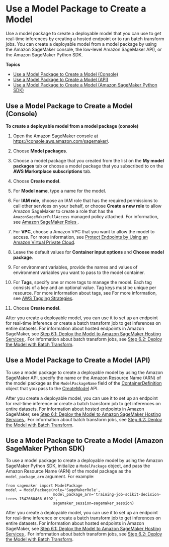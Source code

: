 # Use a Model Package to Create a Model<a name="sagemaker-mkt-model-pkg-model"></a>

Use a model package to create a deployable model that you can use to get real\-time inferences by creating a hosted endpoint or to run batch transform jobs\. You can create a deployable model from a model package by using the Amazon SageMaker console, the low\-level Amazon SageMaker API\), or the Amazon SageMaker Python SDK\.

**Topics**
+ [Use a Model Package to Create a Model \(Console\)](#sagemaker-mkt-model-pkg-model-console)
+ [Use a Model Package to Create a Model \(API\)](#sagemaker-mkt-model-pkg-model-api)
+ [Use a Model Package to Create a Model \(Amazon SageMaker Python SDK\)](#sagemaker-mkt-model-pkg-model-sdk)

## Use a Model Package to Create a Model \(Console\)<a name="sagemaker-mkt-model-pkg-model-console"></a>

**To create a deployable model from a model package \(console\)**

1. Open the Amazon SageMaker console at [https://console\.aws\.amazon\.com/sagemaker/](https://console.aws.amazon.com/sagemaker/)\.

1. Choose **Model packages**\.

1. Choose a model package that you created from the list on the **My model packages** tab or choose a model package that you subscribed to on the **AWS Marketplace subscriptions** tab\.

1. Choose **Create model**\.

1. For **Model name**, type a name for the model\.

1. For **IAM role**, choose an IAM role that has the required permissions to call other services on your behalf, or choose **Create a new role** to allow Amazon SageMaker to create a role that has the `AmazonSageMakerFullAccess` managed policy attached\. For information, see [Amazon SageMaker Roles ](sagemaker-roles.md)\.

1. For **VPC**, choose a Amazon VPC that you want to allow the model to access\. For more information, see [Protect Endpoints by Using an Amazon Virtual Private Cloud](host-vpc.md)\.

1. Leave the default values for **Container input options** and **Choose model package**\.

1. For environment variables, provide the names and values of environment variables you want to pass to the model container\.

1. For **Tags**, specify one or more tags to manage the model\. Each tag consists of a key and an optional value\. Tag keys must be unique per resource\. For more information about tags, see For more information, see [AWS Tagging Strategies](https://aws.amazon.com/answers/account-management/aws-tagging-strategies/)\.

1. Choose **Create model**\.

After you create a deployable model, you can use it to set up an endpoint for real\-time inference or create a batch transform job to get inferences on entire datasets\. For information about hosted endpoints in Amazon SageMaker, see [Step 6\.1: Deploy the Model to Amazon SageMaker Hosting Services ](ex1-deploy-model.md)\. For information about batch transform jobs, see [Step 6\.2: Deploy the Model with Batch Transform](ex1-batch-transform.md)\.

## Use a Model Package to Create a Model \(API\)<a name="sagemaker-mkt-model-pkg-model-api"></a>

To use a model package to create a deployable model by using the Amazon SageMaker API, specify the name or the Amazon Resource Name \(ARN\) of the model package as the `ModelPackageName` field of the [ContainerDefinition](API_ContainerDefinition.md) object that you pass to the [CreateModel](API_CreateModel.md) API\.

After you create a deployable model, you can use it to set up an endpoint for real\-time inference or create a batch transform job to get inferences on entire datasets\. For information about hosted endpoints in Amazon SageMaker, see [Step 6\.1: Deploy the Model to Amazon SageMaker Hosting Services ](ex1-deploy-model.md)\. For information about batch transform jobs, see [Step 6\.2: Deploy the Model with Batch Transform](ex1-batch-transform.md)\.

## Use a Model Package to Create a Model \(Amazon SageMaker Python SDK\)<a name="sagemaker-mkt-model-pkg-model-sdk"></a>

To use a model package to create a deployable model by using the Amazon SageMaker Python SDK, initialize a `ModelPackage` object, and pass the Amazon Resource Name \(ARN\) of the model package as the `model_package_arn` argument\. For example:

```
from sagemaker import ModelPackage
model = ModelPackage(role='SageMakerRole',
                     model_package_arn='training-job-scikit-decision-trees-1542660466-6f92',
                     sagemaker_session=sagemaker_session)
```

After you create a deployable model, you can use it to set up an endpoint for real\-time inference or create a batch transform job to get inferences on entire datasets\. For information about hosted endpoints in Amazon SageMaker, see [Step 6\.1: Deploy the Model to Amazon SageMaker Hosting Services ](ex1-deploy-model.md)\. For information about batch transform jobs, see [Step 6\.2: Deploy the Model with Batch Transform](ex1-batch-transform.md)\.